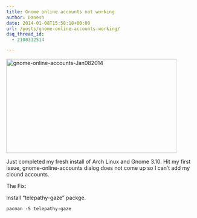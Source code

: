 ```yaml
---
title: Gnome online accounts not working
author: Danesh
date: 2014-01-08T15:58:18+00:00
url: /posts/gnome-online-accounts-working/
dsq_thread_id:
  - 2100332514

---
```

<a href="/posts/gnome-online-accounts-working/gnome-online-accounts-jan082014/" rel="attachment wp-att-3407"><img loading="lazy" class="alignnone size-medium wp-image-3407" alt="gnome-online-accounts-Jan082014" src="/wp-content/uploads/2014/01/gnome-online-accounts-Jan082014-450x250.jpg" width="450" height="250" srcset="/wp-content/uploads/2014/01/gnome-online-accounts-Jan082014-450x250.jpg 450w, /wp-content/uploads/2014/01/gnome-online-accounts-Jan082014.jpg 615w" sizes="(max-width: 450px) 100vw, 450px" /></a>

Just completed my fresh install of Arch Linux and Gnome 3.10. Hit my first issue, gnome-online-accounts dialog does not come up so I can&#8217;t add my clound accounts.

The Fix:

Install &#8220;telepathy-gaze&#8221; packge.

`pacman -S telepathy-gaze`